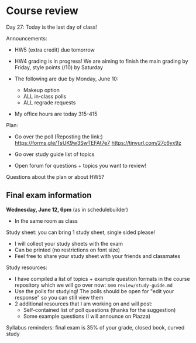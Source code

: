 # Course review

Day 27: Today is the last day of class!

Announcements:

- HW5 (extra credit) due tomorrow

- HW4 grading is in progress!
  We are aiming to finish the main grading by Friday,
  style points (/10) by Saturday

- The following are due by Monday, June 10:
    + Makeup option
    + ALL in-class polls
    + ALL regrade requests

- My office hours are today 315-415

Plan:

- Go over the poll
    (Reposting the link:)
    https://forms.gle/TsUK9w3SwTEFAt7e7
    https://tinyurl.com/27c6yx9z

- Go over study guide list of topics

- Open forum for questions + topics you want to review!

Questions about the plan or about HW5?

## Final exam information

**Wednesday, June 12, 6pm** (as in schedulebuilder)
- In the same room as class

Study sheet: you can bring 1 study sheet, single sided please!
- I will collect your study sheets with the exam
- Can be printed (no restrictions on font size)
- Feel free to share your study sheet with your friends and classmates

Study resources:
- I have compiled a list of topics + example question formats
  in the course repository which we will go over now:
  see `review/study-guide.md`
- Use the polls for studying!
  The polls should be open for "edit your response" so you can still view them
- 2 additional resources that I am working on and will post:
    + Self-contained list of poll questions (thanks for the suggestion)
    + Some example questions (I will announce on Piazza)

Syllabus reminders: final exam is 35% of your grade, closed book, curved
study
